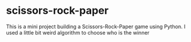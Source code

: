# scissors-rock-paper
This is a mini project building a Scissors-Rock-Paper game using Python. I used a little bit weird algorithm to choose who is the winner

